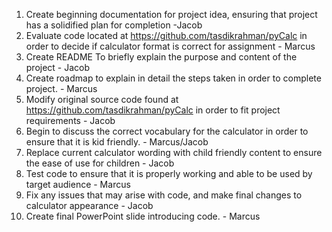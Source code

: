 1. Create beginning documentation for project idea, ensuring that project has a solidified plan for completion -Jacob
2. Evaluate code located at https://github.com/tasdikrahman/pyCalc in order to decide if calculator format is correct for assignment - Marcus
3. Create README To briefly explain the purpose and content of the project - Jacob
4. Create roadmap to explain in detail the steps taken in order to complete project. - Marcus
5. Modify original source code found at https://github.com/tasdikrahman/pyCalc in order to fit project requirements - Jacob
6. Begin to discuss the correct vocabulary for the calculator in order to ensure that it is kid friendly. - Marcus/Jacob
7. Replace current calculator wording with child friendly content to ensure the ease of use for children - Jacob
8. Test code to ensure that it is properly working and able to be used by target audience - Marcus
9. Fix any issues that may arise with code, and make final changes to calculator appearance - Jacob
10. Create final PowerPoint slide introducing code. - Marcus
